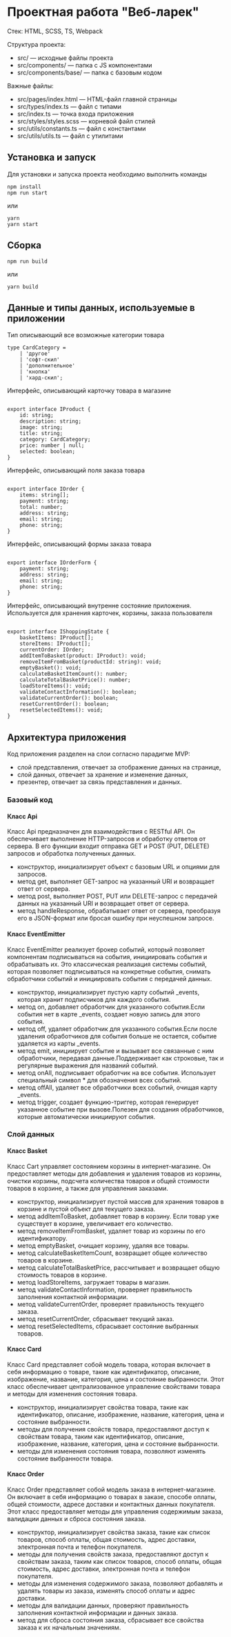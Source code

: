 # Проектная работа "Веб-ларек"

Стек: HTML, SCSS, TS, Webpack

Структура проекта:
- src/ — исходные файлы проекта
- src/components/ — папка с JS компонентами
- src/components/base/ — папка с базовым кодом

Важные файлы:
- src/pages/index.html — HTML-файл главной страницы
- src/types/index.ts — файл с типами
- src/index.ts — точка входа приложения
- src/styles/styles.scss — корневой файл стилей
- src/utils/constants.ts — файл с константами
- src/utils/utils.ts — файл с утилитами

## Установка и запуск
Для установки и запуска проекта необходимо выполнить команды

```
npm install
npm run start
```

или

```
yarn
yarn start
```
## Сборка

```
npm run build
```

или

```
yarn build
```

## Данные и типы данных, используемые в приложении 

Тип описывающий все возможные категории товара

```
type CardCategory =
	| 'другое'
	| 'софт-скил'
	| 'дополнительное'
	| 'кнопка'
	| 'хард-скил';

```

Интерфейс, описывающий карточку товара в магазине

```

export interface IProduct {
	id: string;
	description: string;
	image: string;
	title: string;
	category: CardCategory;
	price: number | null;
	selected: boolean;
}

```

Интерфейс, описывающий поля заказа товара

```

export interface IOrder {
	items: string[];
	payment: string;
	total: number;
	address: string;
	email: string;
	phone: string;
}

```
Интерфейс, описывающий формы заказа товара 

```

export interface IOrderForm {
	payment: string;
	address: string;
	email: string;
	phone: string;
}

```
Интерфейс, описывающий внутренне состояние приложения.
Используется для хранения карточек, корзины, заказа пользователя

```

export interface IShoppingState {
	basketItems: IProduct[];
	storeItems: IProduct[];
	currentOrder: IOrder;
	addItemToBasket(product: IProduct): void;
	removeItemFromBasket(productId: string): void;
	emptyBasket(): void;
	calculateBasketItemCount(): number;
	calculateTotalBasketPrice(): number;
	loadStoreItems(): void;
	validateContactInformation(): boolean;
	validateCurrentOrder(): boolean;
	resetCurrentOrder(): boolean;
	resetSelectedItems(): void;
}

```

## Архитектура приложения 

Код приложения разделен на слои согласно парадигме MVP:
- слой представления, отвечает за отображение данных на странице, 
- слой данных, отвечает за хранение и изменение данных,
- презентер, отвечает за связь представления и данных.

### Базовый код

#### Класс Api
Класс Api предназначен для взаимодействия с RESTful API. Он обеспечивает выполнение HTTP-запросов и обработку ответов от сервера. В его функции входит отправка GET и POST (PUT, DELETE) запросов и обработка полученных данных.
- конструктор, инициализирует объект с базовым URL и опциями для запросов.
- метод get, выполняет GET-запрос на указанный URI и возвращает ответ от сервера.
- метод post, выполняет POST, PUT или DELETE-запрос с передачей данных на указанный URI и возвращает ответ от сервера.
- метод handleResponse, обрабатывает ответ от сервера, преобразуя его в JSON-формат или бросая ошибку при неуспешном запросе.

#### Класс EventEmitter
Класс EventEmitter реализует брокер событий, который позволяет компонентам подписываться на события, инициировать события и обрабатывать их. Это классическая реализация системы событий, которая позволяет подписываться на конкретные события, снимать обработчики событий и инициировать события с передачей данных.
- конструктор, инициализирует пустую карту событий _events, которая хранит подписчиков для каждого события.
- метод on, добавляет обработчик для указанного события.Если события нет в карте _events, создает новую запись для этого события.
- метод off, удаляет обработчик для указанного события.Если после удаления обработчиков для события больше не остается, событие удаляется из карты _events.
- метод emit, инициирует событие и вызывает все связанные с ним обработчики, передавая данные.Поддерживает как строковые, так и регулярные выражения для названий событий.
- метод onAll, подписывает обработчик на все события. Использует специальный символ * для обозначения всех событий.
- метод offAll, удаляет все обработчики всех событий, очищая карту _events.
- метод trigger, создает функцию-триггер, которая генерирует указанное событие при вызове.Полезен для создания обработчиков, которые автоматически инициируют события.

### Слой данных

#### Класс Basket
Класс Cart управляет состоянием корзины в интернет-магазине. Он предоставляет методы для добавления и удаления товаров из корзины, очистки корзины, подсчета количества товаров и общей стоимости товаров в корзине, а также для управления заказами.

- конструктор, инициализирует пустой массив для хранения товаров в корзине и пустой объект для текущего заказа.
- метод addItemToBasket, добавляет товар в корзину. Если товар уже существует в корзине, увеличивает его количество.
- метод removeItemFromBasket, удаляет товар из корзины по его идентификатору.
- метод emptyBasket, очищает корзину, удаляя все товары.
- метод calculateBasketItemCount, возвращает общее количество товаров в корзине.
- метод calculateTotalBasketPrice, рассчитывает и возвращает общую стоимость товаров в корзине.
- метод loadStoreItems, загружает товары в магазин.
- метод validateContactInformation, проверяет правильность заполнения контактной информации.
- метод validateCurrentOrder, проверяет правильность текущего заказа.
- метод resetCurrentOrder, сбрасывает текущий заказ.
- метод resetSelectedItems, сбрасывает состояние выбранных товаров.

#### Класс Card
Класс Card представляет собой модель товара, которая включает в себя информацию о товаре, такие как идентификатор, описание, изображение, название, категория, цена и состояние выбранности. Этот класс обеспечивает централизованное управление свойствами товара и методы для изменения состояния товара.

- конструктор, инициализирует свойства товара, такие как идентификатор, описание, изображение, название, категория, цена и состояние выбранности.
- методы для получения свойств товара, предоставляют доступ к свойствам товара, таким как идентификатор, описание, изображение, название, категория, цена и состояние выбранности.
- методы для изменения состояния товара, позволяют изменять состояние выбранности товара.

#### Класс Order
Класс Order представляет собой модель заказа в интернет-магазине. Он включает в себя информацию о товарах в заказе, способе оплаты, общей стоимости, адресе доставки и контактных данных покупателя. Этот класс предоставляет методы для управления содержимым заказа, валидации данных и сброса состояния заказа.

- конструктор, инициализирует свойства заказа, такие как список товаров, способ оплаты, общая стоимость, адрес доставки, электронная почта и телефон покупателя.
- методы для получения свойств заказа, предоставляют доступ к свойствам заказа, таким как список товаров, способ оплаты, общая стоимость, адрес доставки, электронная почта и телефон покупателя.
- методы для изменения содержимого заказа, позволяют добавлять и удалять товары из заказа, изменять способ оплаты и адрес доставки.
- методы для валидации данных, проверяют правильность заполнения контактной информации и данных заказа.
- метод для сброса состояния заказа, сбрасывает все свойства заказа к их начальным значениям.